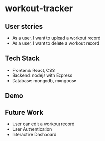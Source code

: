 # workout-tracker

## User stories
* As a user, I want to upload a workout record
* As a user, I want to delete a workout record


## Tech Stack
* Frontend: React, CSS
* Backend: nodejs with Express
* Database: mongodb, mongoose

## Demo


## Future Work
* User can edit a workout record
* User Authentication
* Interactive Dashboard

